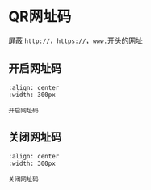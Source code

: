 # QR网址码
屏蔽 `http://`，`https://`，`www.`开头的网址

## 开启网址码
```{figure} media/3E210010330..png
:align: center
:width: 300px

开启网址码
```

## 关闭网址码
```{figure} media/3E210010331..png
:align: center
:width: 300px

关闭网址码
```
